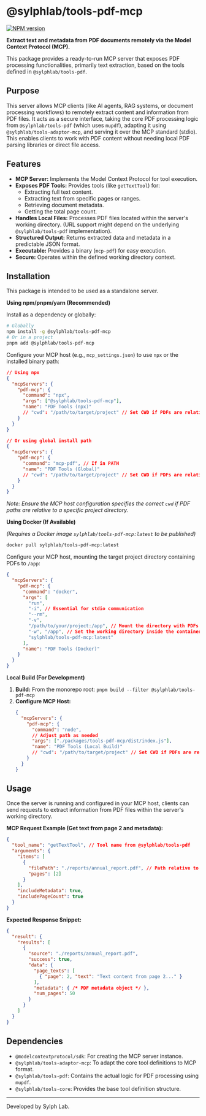 # @sylphlab/tools-pdf-mcp

[![NPM version](https://img.shields.io/npm/v/@sylphlab/tools-pdf-mcp?style=flat-square)](https://www.npmjs.com/package/@sylphlab/tools-pdf-mcp)

**Extract text and metadata from PDF documents remotely via the Model Context Protocol (MCP).**

This package provides a ready-to-run MCP server that exposes PDF processing functionalities, primarily text extraction, based on the tools defined in `@sylphlab/tools-pdf`.

## Purpose

This server allows MCP clients (like AI agents, RAG systems, or document processing workflows) to remotely extract content and information from PDF files. It acts as a secure interface, taking the core PDF processing logic from `@sylphlab/tools-pdf` (which uses `mupdf`), adapting it using `@sylphlab/tools-adaptor-mcp`, and serving it over the MCP standard (stdio). This enables clients to work with PDF content without needing local PDF parsing libraries or direct file access.

## Features

*   **MCP Server:** Implements the Model Context Protocol for tool execution.
*   **Exposes PDF Tools:** Provides tools (like `getTextTool`) for:
    *   Extracting full text content.
    *   Extracting text from specific pages or ranges.
    *   Retrieving document metadata.
    *   Getting the total page count.
*   **Handles Local Files:** Processes PDF files located within the server's working directory. (URL support might depend on the underlying `@sylphlab/tools-pdf` implementation).
*   **Structured Output:** Returns extracted data and metadata in a predictable JSON format.
*   **Executable:** Provides a binary (`mcp-pdf`) for easy execution.
*   **Secure:** Operates within the defined working directory context.

## Installation

This package is intended to be used as a standalone server.

**Using npm/pnpm/yarn (Recommended)**

Install as a dependency or globally:

```bash
# Globally
npm install -g @sylphlab/tools-pdf-mcp
# Or in a project
pnpm add @sylphlab/tools-pdf-mcp
```

Configure your MCP host (e.g., `mcp_settings.json`) to use `npx` or the installed binary path:

```json
// Using npx
{
  "mcpServers": {
    "pdf-mcp": {
      "command": "npx",
      "args": ["@sylphlab/tools-pdf-mcp"],
      "name": "PDF Tools (npx)"
      // "cwd": "/path/to/target/project" // Set CWD if PDFs are relative to a project
    }
  }
}

// Or using global install path
{
  "mcpServers": {
    "pdf-mcp": {
      "command": "mcp-pdf", // If in PATH
      "name": "PDF Tools (Global)"
      // "cwd": "/path/to/target/project" // Set CWD if PDFs are relative to a project
    }
  }
}
```
*Note: Ensure the MCP host configuration specifies the correct `cwd` if PDF paths are relative to a specific project directory.*

**Using Docker (If Available)**

*(Requires a Docker image `sylphlab/tools-pdf-mcp:latest` to be published)*

```bash
docker pull sylphlab/tools-pdf-mcp:latest
```

Configure your MCP host, mounting the target project directory containing PDFs to `/app`:

```json
{
  "mcpServers": {
    "pdf-mcp": {
      "command": "docker",
      "args": [
        "run",
        "-i", // Essential for stdio communication
        "--rm",
        "-v",
        "/path/to/your/project:/app", // Mount the directory with PDFs
        "-w", "/app", // Set the working directory inside the container
        "sylphlab/tools-pdf-mcp:latest"
      ],
      "name": "PDF Tools (Docker)"
    }
  }
}
```

**Local Build (For Development)**

1.  **Build:** From the monorepo root: `pnpm build --filter @sylphlab/tools-pdf-mcp`
2.  **Configure MCP Host:**
    ```json
    {
      "mcpServers": {
        "pdf-mcp": {
          "command": "node",
          // Adjust path as needed
          "args": ["./packages/tools-pdf-mcp/dist/index.js"],
          "name": "PDF Tools (Local Build)"
          // "cwd": "/path/to/target/project" // Set CWD if PDFs are relative to a project
        }
      }
    }
    ```

## Usage

Once the server is running and configured in your MCP host, clients can send requests to extract information from PDF files within the server's working directory.

**MCP Request Example (Get text from page 2 and metadata):**

```json
{
  "tool_name": "getTextTool", // Tool name from @sylphlab/tools-pdf
  "arguments": {
    "items": [
      {
        "filePath": "./reports/annual_report.pdf", // Path relative to server CWD
        "pages": [2]
      }
    ],
    "includeMetadata": true,
    "includePageCount": true
  }
}
```

**Expected Response Snippet:**

```json
{
  "result": {
    "results": [
      {
        "source": "./reports/annual_report.pdf",
        "success": true,
        "data": {
          "page_texts": [
            { "page": 2, "text": "Text content from page 2..." }
          ],
          "metadata": { /* PDF metadata object */ },
          "num_pages": 50
        }
      }
    ]
  }
}
```

## Dependencies

*   `@modelcontextprotocol/sdk`: For creating the MCP server instance.
*   `@sylphlab/tools-adaptor-mcp`: To adapt the core tool definitions to MCP format.
*   `@sylphlab/tools-pdf`: Contains the actual logic for PDF processing using `mupdf`.
*   `@sylphlab/tools-core`: Provides the base tool definition structure.

---

Developed by Sylph Lab.